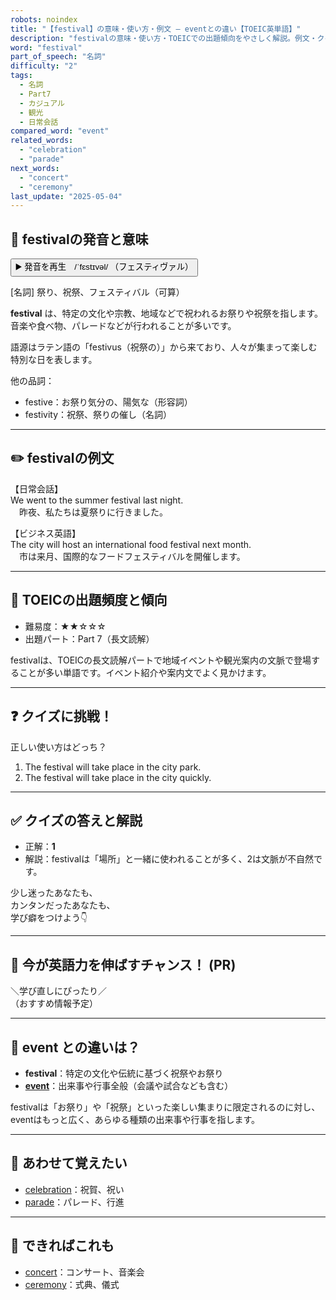 ```yaml
---
robots: noindex
title: "【festival】の意味・使い方・例文 ― eventとの違い【TOEIC英単語】"
description: "festivalの意味・使い方・TOEICでの出題傾向をやさしく解説。例文・クイズ付きでeventとの違いもわかりやすく学べます。"
word: "festival"
part_of_speech: "名詞"
difficulty: "2"
tags:
  - 名詞
  - Part7
  - カジュアル
  - 観光
  - 日常会話
compared_word: "event"
related_words:
  - "celebration"
  - "parade"
next_words:
  - "concert"
  - "ceremony"
last_update: "2025-05-04"
---
```


## 🔰 festivalの発音と意味

<button class="play-audio" onclick="playTTS('festival')">
  <span class="play-audio-main">
    ▶️ 発音を再生　/ˈfɛstɪvəl/
  </span>
  <span class="play-audio-sub">
    （フェスティヴァル）
  </span>
</button>

[名詞] 祭り、祝祭、フェスティバル（可算）

**festival** は、特定の文化や宗教、地域などで祝われるお祭りや祝祭を指します。音楽や食べ物、パレードなどが行われることが多いです。

語源はラテン語の「festivus（祝祭の）」から来ており、人々が集まって楽しむ特別な日を表します。

他の品詞：  
- festive：お祭り気分の、陽気な（形容詞）
- festivity：祝祭、祭りの催し（名詞）

---

## ✏️ festivalの例文

【日常会話】  
We went to the summer festival last night.  
　昨夜、私たちは夏祭りに行きました。

【ビジネス英語】  
The city will host an international food festival next month.  
　市は来月、国際的なフードフェスティバルを開催します。

---

## 🎯 TOEICの出題頻度と傾向

- 難易度：★★☆☆☆
- 出題パート：Part 7（長文読解）

festivalは、TOEICの長文読解パートで地域イベントや観光案内の文脈で登場することが多い単語です。イベント紹介や案内文でよく見かけます。

---

## ❓ クイズに挑戦！

正しい使い方はどっち？

1. The festival will take place in the city park.  
2. The festival will take place in the city quickly.

---

## ✅ クイズの答えと解説

- 正解：**1**
- 解説：festivalは「場所」と一緒に使われることが多く、2は文脈が不自然です。

少し迷ったあなたも、  
カンタンだったあなたも、  
学び癖をつけよう👇️

---

## 🚀 今が英語力を伸ばすチャンス！ (PR)

<div class="info-center">
＼学び直しにぴったり／<br>  
（おすすめ情報予定）
</div>

---

## 🤔  event との違いは？

- **festival**：特定の文化や伝統に基づく祝祭やお祭り
- **[event](/event)**：出来事や行事全般（会議や試合なども含む）

festivalは「お祭り」や「祝祭」といった楽しい集まりに限定されるのに対し、eventはもっと広く、あらゆる種類の出来事や行事を指します。

---

## 🧩 あわせて覚えたい

- [celebration](/celebration)：祝賀、祝い
- [parade](/parade)：パレード、行進

---

## 📖 できればこれも

- [concert](/concert)：コンサート、音楽会
- [ceremony](/ceremony)：式典、儀式

<!-- cvid: aid28_bid41 -->
